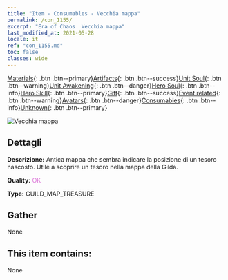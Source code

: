 ```yaml
---
title: "Item - Consumables - Vecchia mappa"
permalink: /con_1155/
excerpt: "Era of Chaos  Vecchia mappa"
last_modified_at: 2021-05-28
locale: it
ref: "con_1155.md"
toc: false
classes: wide
---
```

 [Materials](/ItemsIT/){: .btn .btn--primary}[Artifacts](/ItemsIT/Artifacts/){: .btn .btn--success}[Unit Soul](/ItemsIT/UnitSoul/){: .btn .btn--warning}[Unit Awakening](/ItemsIT/UnitAwakening/){: .btn .btn--danger}[Hero Soul](/ItemsIT/HeroSoul/){: .btn .btn--info}[Hero Skill](/ItemsIT/HeroSkill/){: .btn .btn--primary}[Gift](/ItemsIT/Gift/){: .btn .btn--success}[Event related](/ItemsIT/Events/){: .btn .btn--warning}[Avatars](/ItemsIT/Avatars/){: .btn .btn--danger}[Consumables](/ItemsIT/Consumables/){: .btn .btn--info}[Unknown](/ItemsIT/Unknown/){: .btn .btn--primary}

 ![Vecchia mappa](/images/t/i_810101.png)

## Dettagli
 **Descrizione:** Antica mappa che sembra indicare la posizione di un tesoro nascosto. Utile a scoprire un tesoro nella mappa della Gilda.

 **Quality:** <span style="color: #DA70D6">OK</span>

 **Type:** GUILD_MAP_TREASURE

## Gather

  None

## This item contains:

  None

